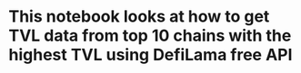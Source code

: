# This notebook looks at how to get TVL data from top 10 chains with the highest TVL using DefiLama free API
